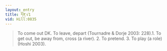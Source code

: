 ```yaml
---
layout: entry
title: དོན་√1
vid: Hill:0835
---
```

> To come out DK\. To leave, depart (Tournadre & Dorje 2003: 228)\.1\. To get out, be away from, cross (a river)\. 2\. To pretend\. 3\. To play (a role) (Hoshi 2003)\.


